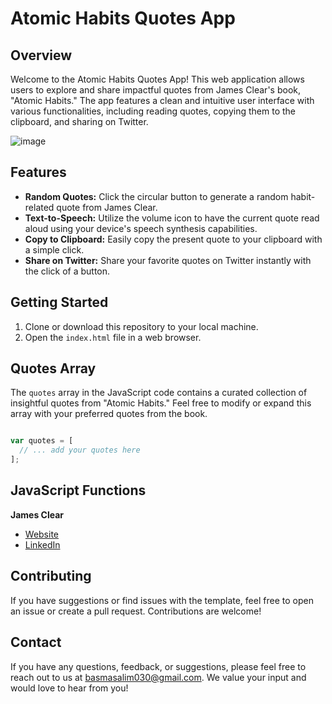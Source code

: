 # Atomic Habits Quotes App
## Overview
Welcome to the Atomic Habits Quotes App! This web application allows users to explore and share impactful quotes from James Clear's book, "Atomic Habits." The app features a clean and intuitive user interface with various functionalities, including reading quotes, copying them to the clipboard, and sharing on Twitter.

![image](https://github.com/basmasalim/Quotes/assets/125481348/4cfac5e2-0943-497e-ad7e-ce28f78be620)

## Features
- **Random Quotes:**  Click the circular button to generate a random habit-related quote from James Clear.
- **Text-to-Speech:**   Utilize the volume icon to have the current quote read aloud using your device's speech synthesis capabilities.
- **Copy to Clipboard:**  Easily copy the present quote to your clipboard with a simple click.
- **Share on Twitter:**   Share your favorite quotes on Twitter instantly with the click of a button.

## Getting Started
1. Clone or download this repository to your local machine.
2. Open the `index.html` file in a web browser.

## Quotes Array
The `quotes` array in the JavaScript code contains a curated collection of insightful quotes from "Atomic Habits." Feel free to modify or expand this array with your preferred quotes from the book.

```js

var quotes = [
  // ... add your quotes here
];
```
## JavaScript Functions
**James Clear**
- [Website](https://jamesclear.com/)
- [LinkedIn](https://www.linkedin.com/in/jamesclear/recent-activity/all/)


## Contributing
If you have suggestions or find issues with the template, feel free to open an issue or create a pull request. Contributions are welcome!

## Contact
If you have any questions, feedback, or suggestions, please feel free to reach out to us at [basmasalim030@gmail.com](mailto:basmasalim030@gmail.com). We value your input and would love to hear from you!


